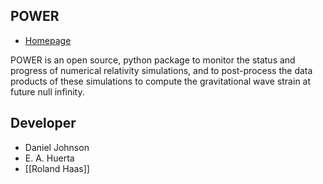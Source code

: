 ## POWER

- [Homepage](https://git.ncsa.illinois.edu/elihu/Gravitational_Waveform_Extractor/)

POWER is an open source, python package to monitor the status and progress of numerical relativity simulations, and to post-process the data products of these simulations to compute the gravitational wave strain at future null infinity.

## Developer

- Daniel Johnson
- E. A. Huerta 
- [[Roland Haas]]